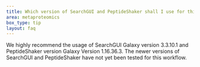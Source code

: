 ```yaml
---
title: Which version of SearchGUI and PeptideShaker shall I use for this tutorial?
area: metaproteomics
box_type: tip
layout: faq
---
```


We highly recommend the usage of SearchGUI Galaxy version 3.3.10.1 and PeptideShaker version Galaxy Version 1.16.36.3. The newer versions of SearchGUI and PeptideShaker have not yet been tested for this workflow.
